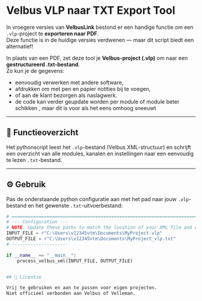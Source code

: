 # Velbus VLP naar TXT Export Tool

In vroegere versies van **VelbusLink** bestond er een handige functie om een `.vlp`-project te **exporteren naar PDF**.  
Deze functie is in de huidige versies verdwenen — maar dit script biedt een alternatief!

In plaats van een PDF, zet deze tool je **Velbus-project (.vlp)** om naar een **gestructureerd .txt-bestand**.  
Zo kun je de gegevens:
- eenvoudig verwerken met andere software,
- afdrukken om met pen en papier notities bij te voegen,
- of aan de klant bezorgen als naslagwerk.
- de code kan verder geupdate worden per module of  module beter schikken , maar dit is voor als het eens omhoog sneeuwt

---

## 🧠 Functieoverzicht

Het pythonscript leest het `.vlp`-bestand (Velbus XML-structuur) en schrijft een overzicht van alle modules, kanalen en instellingen naar een eenvoudig te lezen `.txt`-bestand.

---

## ⚙️ Gebruik

Pas de onderstaande python configuratie aan met het pad naar jouw `.vlp`-bestand en het gewenste `.txt`-uitvoerbestand:

```python
# ==============================================================================
# --- Configuration ---
# NOTE: Update these paths to match the location of your XML file and desired output.
INPUT_FILE = r"C:\Users\v12345vtm\Documents\MyProject.vlp"
OUTPUT_FILE = r"C:\Users\v12345vtm\Documents\MyProject_vlp.txt"
# ---------------------

if __name__ == "__main__":
    process_velbus_xml(INPUT_FILE, OUTPUT_FILE)


## 📜 Licentie

Vrij te gebruiken en aan te passen voor eigen projecten.  
Niet officieel verbonden aan Velbus of Velleman.

